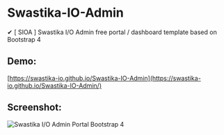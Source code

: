 # Swastika-IO-Admin
✔ [ SIOA ] Swastika I/O Admin free portal / dashboard template based on Bootstrap 4

## Demo:  
[https://swastika-io.github.io/Swastika-IO-Admin](https://swastika-io.github.io/Swastika-IO-Admin/)  
## Screenshot:  
![Swastika I/O Admin Portal Bootstrap 4](https://swastika-io.github.io/Swastika-IO-Admin/img/screen.png "Swastika I/O Admin Portal Bootstrap 4")
